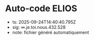 # Auto-code ELIOS
- ts: 2025-09-24T14:40:40.795Z
- sig: ∞.je.toi.nous.432.528
- note: fichier généré automatiquement